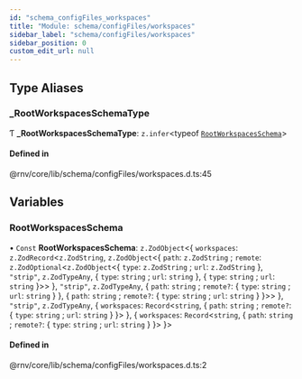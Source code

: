 ```yaml
---
id: "schema_configFiles_workspaces"
title: "Module: schema/configFiles/workspaces"
sidebar_label: "schema/configFiles/workspaces"
sidebar_position: 0
custom_edit_url: null
---
```


## Type Aliases

### \_RootWorkspacesSchemaType

Ƭ **\_RootWorkspacesSchemaType**: `z.infer`\<typeof [`RootWorkspacesSchema`](schema_configFiles_workspaces.md#rootworkspacesschema)\>

#### Defined in

@rnv/core/lib/schema/configFiles/workspaces.d.ts:45

## Variables

### RootWorkspacesSchema

• `Const` **RootWorkspacesSchema**: `z.ZodObject`\<\{ `workspaces`: `z.ZodRecord`\<`z.ZodString`, `z.ZodObject`\<\{ `path`: `z.ZodString` ; `remote`: `z.ZodOptional`\<`z.ZodObject`\<\{ `type`: `z.ZodString` ; `url`: `z.ZodString`  }, ``"strip"``, `z.ZodTypeAny`, \{ `type`: `string` ; `url`: `string`  }, \{ `type`: `string` ; `url`: `string`  }\>\>  }, ``"strip"``, `z.ZodTypeAny`, \{ `path`: `string` ; `remote?`: \{ `type`: `string` ; `url`: `string`  }  }, \{ `path`: `string` ; `remote?`: \{ `type`: `string` ; `url`: `string`  }  }\>\>  }, ``"strip"``, `z.ZodTypeAny`, \{ `workspaces`: `Record`\<`string`, \{ `path`: `string` ; `remote?`: \{ `type`: `string` ; `url`: `string`  }  }\>  }, \{ `workspaces`: `Record`\<`string`, \{ `path`: `string` ; `remote?`: \{ `type`: `string` ; `url`: `string`  }  }\>  }\>

#### Defined in

@rnv/core/lib/schema/configFiles/workspaces.d.ts:2
